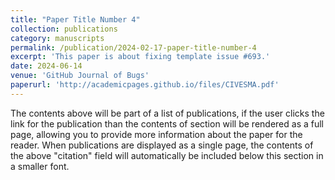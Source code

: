 ```yaml
---
title: "Paper Title Number 4"
collection: publications
category: manuscripts
permalink: /publication/2024-02-17-paper-title-number-4
excerpt: 'This paper is about fixing template issue #693.'
date: 2024-06-14
venue: 'GitHub Journal of Bugs'
paperurl: 'http://academicpages.github.io/files/CIVESMA.pdf'
---
```


The contents above will be part of a list of publications, if the user clicks the link for the publication than the contents of section will be rendered as a full page, allowing you to provide more information about the paper for the reader. When publications are displayed as a single page, the contents of the above "citation" field will automatically be included below this section in a smaller font.
